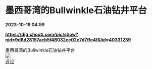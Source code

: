 # 墨西哥湾的Bullwinkle石油钻井平台

**2023-10-19 04:59**

**https://dig.chouti.com/pic/show?nid=9d8d28157acb5f46032ec02e7d7ffe4f&lid=40331239**

墨西哥湾的Bullwinkle石油钻井平台  
![](https://img3.chouti.com/CHOUTI_231018_96BC0BEB388546ADB0238203507B304C.jpg)  
[评论](https://m.chouti.com/link/40331239)